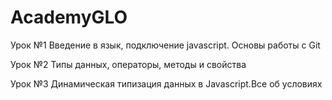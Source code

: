 # AcademyGLO
Урок №1 Введение в язык, подключение javascript. Основы работы с Git

Урок №2 Типы данных, операторы, методы и свойства

Урок №3 Динамическая типизация данных в Javascript.Все об условиях
